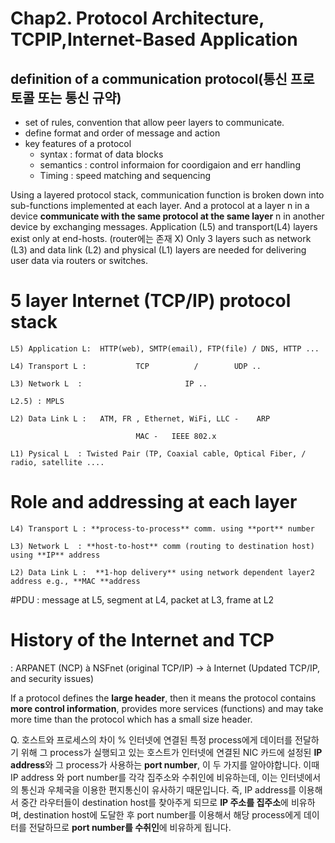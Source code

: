  
# Chap2. Protocol Architecture, TCPIP,Internet-Based Application

## definition of a communication protocol(통신 프로토콜 또는 통신 규약)
- set of rules, convention that allow peer layers to communicate. 
- define format and order of message and action
- key features of a protocol 
    - syntax : format of data blocks
    - semantics : control informaion for coordigaion and err handling
    - Timing : speed matching and sequencing
    

Using a layered protocol stack, communication function is broken down into sub-functions implemented at each layer. 
And a protocol at a layer n in a device **communicate with the same protocol at the same layer** n in another device by exchanging messages. 
Application (L5) and transport(L4) layers exist only at end-hosts. (router에는 존재 X)
Only 3 layers such as network (L3) and data link (L2) and physical (L1) layers are needed for delivering user data via routers or switches.

# 5 layer Internet (TCP/IP) protocol stack                                                          
    L5) Application L:  HTTP(web), SMTP(email), FTP(file) / DNS, HTTP ...

    L4) Transport L :           TCP          /        UDP ..     

    L3) Network L  :                       IP ..  
    
    L2.5) : MPLS

    L2) Data Link L :   ATM, FR , Ethernet, WiFi, LLC -    ARP                

                                MAC -   IEEE 802.x  

    L1) Pysical L  : Twisted Pair (TP, Coaxial cable, Optical Fiber, / radio, satellite ....

# Role and addressing at each layer

    L4) Transport L : **process-to-process** comm. using **port** number

    L3) Network L  : **host-to-host** comm (routing to destination host) using **IP** address

    L2) Data Link L :  **1-hop delivery** using network dependent layer2 address e.g., **MAC **address

#PDU
: message at L5, segment at L4, packet at L3, frame at L2


# History of the Internet and TCP 
: ARPANET (NCP) à NSFnet (original TCP/IP) -> à Internet (Updated TCP/IP, and security issues)

If a protocol defines the **large header**, then it means  the protocol
    contains **more control information**, provides more services (functions) and may take more time
    than the protocol which has a small size header.
    
    
Q. 호스트와 프로세스의 차이
% 인터넷에 연결된 특정 process에게 데이터를 전달하기 위해 그 process가 실행되고 있는 호스트가 인터넷에 연결된 NIC 카드에 설정된 **IP address**와 그 process가 사용하는 **port number**, 이 두 가지를 알아야합니다.  이때 IP address 와 port number를 각각 집주소와 수취인에 비유하는데, 이는 인터넷에서의 통신과 우체국을 이용한 편지통신이 유사하기 때문입니다. 즉, IP address를 이용해서 중간 라우터들이 destination host를 찾아주게 되므로 **IP 주소를 집주소**에 비유하며, destination host에 도달한 후 port number를 이용해서 해당 process에게 데이터를 전달하므로 **port number를 수취인**에 비유하게 됩니다. 
